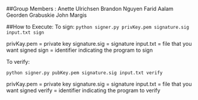 ##Group Members : 
Anette Ulrichsen 
Brandon Nguyen 
Farid Aalam 
Georden Grabuskie 
John Margis

##How to Execute:
To sign:
```python signer.py privKey.pem signature.sig input.txt sign```

privKay.pem = private key
signature.sig = signature
input.txt = file that you want signed
sign = identifier indicating the program to sign 

To verify:

```python signer.py pubKey.pem signature.sig input.txt verify```

privKay.pem = private key
signature.sig = signature
input.txt = file that you want signed
verify = identifier indicating the program to verify 
